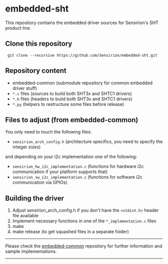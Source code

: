# embedded-sht
This repository contains the embedded driver sources for Sensirion's
SHT product line.

## Clone this repository
```
 git clone --recursive https://github.com/Sensirion/embedded-sht.git
```

## Repository content
* embedded-common (submodule repository for common embedded driver stuff)
* `*.c` files (sources to build both SHT3x and SHTC1 drivers)
* `*.h` files (headers to build both SHT3x and SHTC1 drivers)
* `*.py` (helpers to restructure some files before release)

## Files to adjust (from embedded-common)
You only need to touch the following files:

* `sensirion_arch_config.h` (architecture specifics, you need to specify
the integer sizes)

and depending on your i2c implementation one of the following:

* `sensirion_hw_i2c_implementation.c` (functions for hardware i2c
communication if your platform supports that)
* `sensirion_sw_i2c_implementation.c` (functions for software i2c
communication via GPIOs)

## Building the driver
1. Adjust sensirion_arch_config.h if you don't have the `<stdint.h>` header
file available
2. Implement necessary functions in one of the `*_implementation.c` files
3. make
4. make release (to get squashed files in a separate folder)

---

Please check the [embedded-common](https://github.com/Sensirion/embedded-common)
repository for further information and sample implementations.

---
